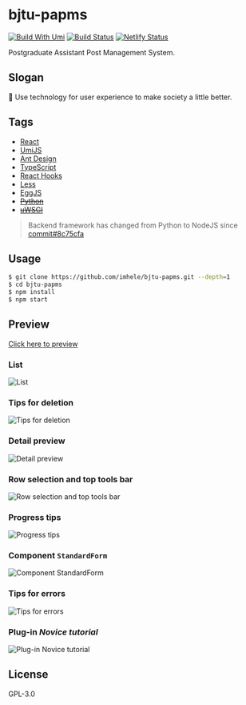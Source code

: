 # bjtu-papms

[![Build With Umi](https://img.shields.io/badge/build%20with-umi-028fe4.svg?style=flat)](http://umijs.org/)
[![Build Status](https://img.shields.io/travis/imhele/bjtu-papms.svg?style=flat)](https://travis-ci.org/imhele/bjtu-papms)
[![Netlify Status](https://api.netlify.com/api/v1/badges/7f078f48-b8d6-405c-bc01-1823768f167a/deploy-status)](https://app.netlify.com/sites/bjtu-papms/deploys)

Postgraduate Assistant Post Management System.


## Slogan

🎈 Use technology for user experience to make society a little better.


## Tags

- [React](https://github.com/facebook/react)
- [UmiJS](https://github.com/umijs/umi)
- [Ant Design](https://github.com/ant-design/ant-design)
- [TypeScript](https://github.com/Microsoft/TypeScript)
- [React Hooks](https://reactjs.org/docs/hooks-intro.html)
- [Less](https://github.com/less/less.js)
- [EggJS](https://github.com/eggjs/egg)
- ~~[Python](https://www.python.org/)~~
- ~~[uWSGI](https://github.com/unbit/uwsgi)~~
> Backend framework has changed from Python to NodeJS since [commit#8c75cfa](https://github.com/imhele/bjtu-papms/commit/8c75cfa441577a1556f74a2b2145300c04448a51)


## Usage

```bash
$ git clone https://github.com/imhele/bjtu-papms.git --depth=1
$ cd bjtu-papms
$ npm install
$ npm start
```


## Preview

[Click here to preview](https://bjtu-papms.netlify.com)

### List
![List](https://user-images.githubusercontent.com/32428655/52544912-d1647980-2dee-11e9-9c05-ed88e6f110f9.png)

### Tips for deletion
![Tips for deletion](https://user-images.githubusercontent.com/32428655/52544919-d9bcb480-2dee-11e9-909e-4499c806afc4.png)

### Detail preview
![Detail preview](https://user-images.githubusercontent.com/32428655/52544959-0f619d80-2def-11e9-9f6b-b9b21d154946.png)

### Row selection and top tools bar
![Row selection and top tools bar](https://user-images.githubusercontent.com/32428655/52544960-0ffa3400-2def-11e9-84cf-0936e1418529.png)

### Progress tips
![Progress tips](https://user-images.githubusercontent.com/32428655/52544977-2607f480-2def-11e9-9aad-8c65433a049c.png)

### Component `StandardForm`
![Component StandardForm](https://user-images.githubusercontent.com/32428655/52544992-38822e00-2def-11e9-8e49-e577085274bb.png)

### Tips for errors
![Tips for errors](https://user-images.githubusercontent.com/32428655/52545003-4a63d100-2def-11e9-90ba-d40ce3850757.png)

### Plug-in *Novice tutorial*
![Plug-in Novice tutorial](https://user-images.githubusercontent.com/32428655/52649221-e17d7580-2f22-11e9-915a-98e4291c2dac.png)



## License

GPL-3.0
